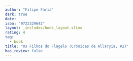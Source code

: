 ```yaml
---
author: "Filipe Faria"
dark: true
date: 
isbn: "9722329642"
layout: _includes/book_layout.slime
rating: 4
tag:
  - book
title: "Os Filhos do Flagelo (Crónicas de Allaryia, #2)"
has_review: false
---
```



